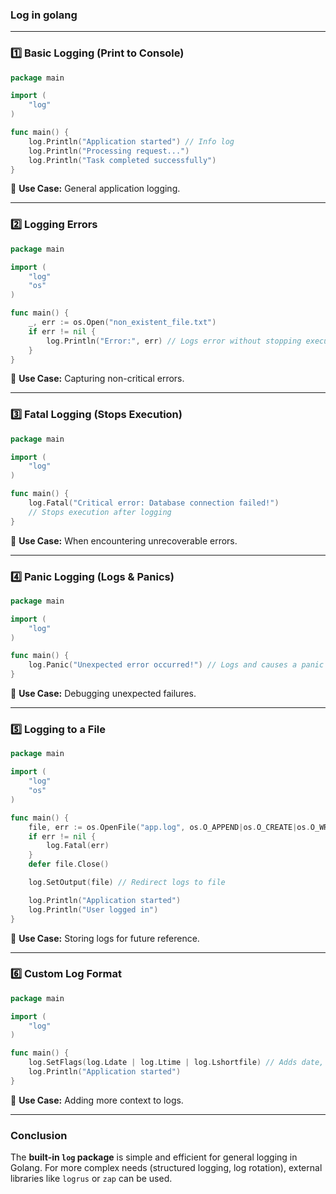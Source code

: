 ### Log in golang
---

### **1️⃣ Basic Logging (Print to Console)**
```go
package main

import (
	"log"
)

func main() {
	log.Println("Application started") // Info log
	log.Println("Processing request...")
	log.Println("Task completed successfully")
}
```
🔹 **Use Case:** General application logging.

---

### **2️⃣ Logging Errors**
```go
package main

import (
	"log"
	"os"
)

func main() {
	_, err := os.Open("non_existent_file.txt")
	if err != nil {
		log.Println("Error:", err) // Logs error without stopping execution
	}
}
```
🔹 **Use Case:** Capturing non-critical errors.

---

### **3️⃣ Fatal Logging (Stops Execution)**
```go
package main

import (
	"log"
)

func main() {
	log.Fatal("Critical error: Database connection failed!") 
	// Stops execution after logging
}
```
🔹 **Use Case:** When encountering unrecoverable errors.

---

### **4️⃣ Panic Logging (Logs & Panics)**
```go
package main

import (
	"log"
)

func main() {
	log.Panic("Unexpected error occurred!") // Logs and causes a panic
}
```
🔹 **Use Case:** Debugging unexpected failures.

---

### **5️⃣ Logging to a File**
```go
package main

import (
	"log"
	"os"
)

func main() {
	file, err := os.OpenFile("app.log", os.O_APPEND|os.O_CREATE|os.O_WRONLY, 0644)
	if err != nil {
		log.Fatal(err)
	}
	defer file.Close()

	log.SetOutput(file) // Redirect logs to file

	log.Println("Application started")
	log.Println("User logged in")
}
```
🔹 **Use Case:** Storing logs for future reference.

---

### **6️⃣ Custom Log Format**
```go
package main

import (
	"log"
)

func main() {
	log.SetFlags(log.Ldate | log.Ltime | log.Lshortfile) // Adds date, time, and file location
	log.Println("Application started")
}
```
🔹 **Use Case:** Adding more context to logs.

---

### **Conclusion**
The **built-in `log` package** is simple and efficient for general logging in Golang. For more complex needs (structured logging, log rotation), external libraries like `logrus` or `zap` can be used.  
